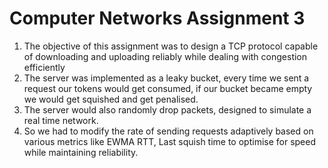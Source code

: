 # Computer Networks Assignment 3

1. The objective of this assignment was to design a TCP protocol capable of downloading and uploading reliably while dealing with congestion efficiently
2. The server was implemented as a leaky bucket, every time we sent a request our tokens would get consumed, if our bucket became empty we would get squished and get penalised.
3. The server would also randomly drop packets, designed to simulate a real time network.
4. So we had to modify the rate of sending requests adaptively based on various metrics like EWMA RTT, Last squish time to optimise for speed while maintaining reliability.
